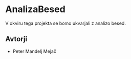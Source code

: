 # AnalizaBesed

V okviru tega projekta se bomo ukvarjali z analizo besed.

## Avtorji

* Peter Mandelj Mejač
